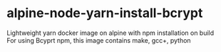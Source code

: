 # alpine-node-yarn-install-bcrypt
Lightweight yarn docker image on alpine with npm installation on build  
For using Bcyprt npm, this image contains make, gcc+, python
